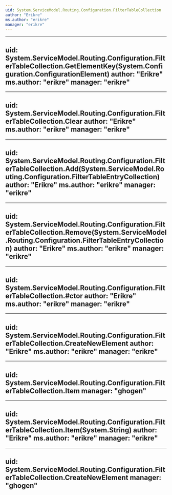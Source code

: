 ```yaml
---
uid: System.ServiceModel.Routing.Configuration.FilterTableCollection
author: "Erikre"
ms.author: "erikre"
manager: "erikre"
---
```


---
uid: System.ServiceModel.Routing.Configuration.FilterTableCollection.GetElementKey(System.Configuration.ConfigurationElement)
author: "Erikre"
ms.author: "erikre"
manager: "erikre"
---

---
uid: System.ServiceModel.Routing.Configuration.FilterTableCollection.Clear
author: "Erikre"
ms.author: "erikre"
manager: "erikre"
---

---
uid: System.ServiceModel.Routing.Configuration.FilterTableCollection.Add(System.ServiceModel.Routing.Configuration.FilterTableEntryCollection)
author: "Erikre"
ms.author: "erikre"
manager: "erikre"
---

---
uid: System.ServiceModel.Routing.Configuration.FilterTableCollection.Remove(System.ServiceModel.Routing.Configuration.FilterTableEntryCollection)
author: "Erikre"
ms.author: "erikre"
manager: "erikre"
---

---
uid: System.ServiceModel.Routing.Configuration.FilterTableCollection.#ctor
author: "Erikre"
ms.author: "erikre"
manager: "erikre"
---

---
uid: System.ServiceModel.Routing.Configuration.FilterTableCollection.CreateNewElement
author: "Erikre"
ms.author: "erikre"
manager: "erikre"
---

---
uid: System.ServiceModel.Routing.Configuration.FilterTableCollection.Item
manager: "ghogen"
---

---
uid: System.ServiceModel.Routing.Configuration.FilterTableCollection.Item(System.String)
author: "Erikre"
ms.author: "erikre"
manager: "erikre"
---

---
uid: System.ServiceModel.Routing.Configuration.FilterTableCollection.CreateNewElement
manager: "ghogen"
---
